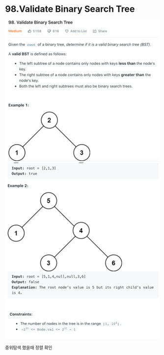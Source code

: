 # 98.Validate Binary Search Tree

![](./Validate-Binary-Search-Tree1.png)
![](./Validate-Binary-Search-Tree2.png)
![](./Validate-Binary-Search-Tree3.png)

중위탐색 했을때 정렬 확인
